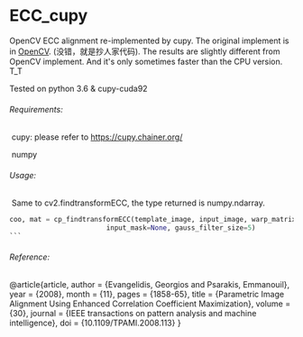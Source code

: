 # ECC_cupy
OpenCV ECC alignment re-implemented by cupy. The original implement is in [OpenCV](https://github.com/opencv/opencv).  (没错，就是抄人家代码).  The results are slightly different from OpenCV implement. And it's only sometimes faster than the CPU version. T_T

Tested on python 3.6 & cupy-cuda92

###### Requirements:

​	cupy: please refer to https://cupy.chainer.org/

​	numpy

###### Usage:

​	Same to cv2.findtransformECC, the type returned is numpy.ndarray.

```python
coo, mat = cp_findtransformECC(template_image, input_image, warp_matrix=None, motion_type=MOTION_EUCLIDEAN, criteria=None,
                        input_mask=None, gauss_filter_size=5)
​```
```




###### Reference:

@article{article,
author = {Evangelidis, Georgios and Psarakis, Emmanouil},
year = {2008},
month = {11},
pages = {1858-65},
title = {Parametric Image Alignment Using Enhanced Correlation Coefficient Maximization},
volume = {30},
journal = {IEEE transactions on pattern analysis and machine intelligence},
doi = {10.1109/TPAMI.2008.113}
}